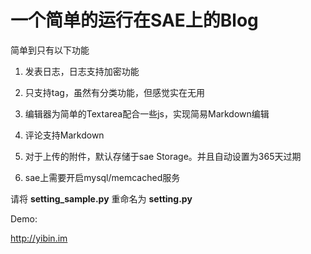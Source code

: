 一个简单的运行在SAE上的Blog
======
简单到只有以下功能

1. 发表日志，日志支持加密功能

2. 只支持tag，虽然有分类功能，但感觉实在无用

3. 编辑器为简单的Textarea配合一些js，实现简易Markdown编辑

4. 评论支持Markdown

5. 对于上传的附件，默认存储于sae Storage。并且自动设置为365天过期

6. sae上需要开启mysql/memcached服务



请将 **setting_sample.py** 重命名为 **setting.py** 

Demo:

<http://yibin.im>